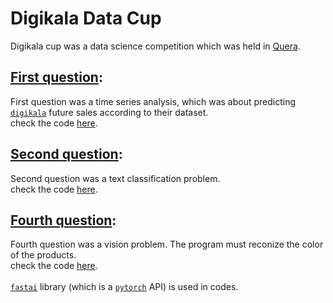 # Digikala Data Cup
Digikala cup was a data science competition which was held in [Quera](https://quera.ir/). <br>

## [First question](https://quera.ir/contest/assignments/20120/problems):
First question was a time series analysis, which was about predicting [`digikala`](https://www.digikala.com/) future sales according to their dataset. <br>
check the code [here](https://github.com/amirhoseinRj/Digikala-Data-Cup/blob/master/digikala_sales.ipynb).<br>

## [Second question](https://quera.ir/contest/assignments/20120/problems/66276):
Second question was a text classification problem. <br>
check the code [here](https://github.com/amirhoseinRj/Digikala-Data-Cup/blob/master/digi_nlp.ipynb).<br>

## [Fourth question](https://quera.ir/contest/assignments/20120/problems/66279):
Fourth question was a vision problem. The program must reconize the color of the products. <br>
check the code [here](https://github.com/amirhoseinRj/Digikala-Data-Cup/blob/master/color_recognizer.ipynb).<br>
<br>
[`fastai`](https://www.fast.ai/) library (which is a [`pytorch`](https://pytorch.org/) API) is used in codes.
